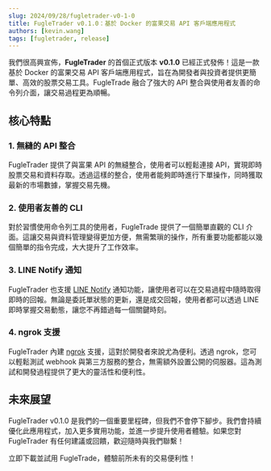 ```yaml
---
slug: 2024/09/28/fugletrader-v0-1-0
title: FugleTrader v0.1.0：基於 Docker 的富果交易 API 客戶端應用程式
authors: [kevin.wang]
tags: [fugletrader, release]
---
```


我們很高興宣佈，**FugleTrader** 的首個正式版本 **v0.1.0** 已經正式發佈！這是一款基於 Docker 的富果交易 API 客戶端應用程式，旨在為開發者與投資者提供更簡單、高效的股票交易工具。FugleTrade 融合了強大的 API 整合與使用者友善的命令列介面，讓交易過程更為順暢。

<!--truncate-->

## 核心特點

### 1. 無縫的 API 整合

FugleTrader 提供了與富果 API 的無縫整合，使用者可以輕鬆連接 API，實現即時股票交易和資料存取。透過這樣的整合，使用者能夠即時進行下單操作，同時獲取最新的市場數據，掌握交易先機。

### 2. 使用者友善的 CLI

對於習慣使用命令列工具的使用者，FugleTrade 提供了一個簡單直觀的 CLI 介面。這讓交易與資料管理變得更加方便，無需繁瑣的操作，所有重要功能都能以幾個簡單的指令完成，大大提升了工作效率。

### 3. LINE Notify 通知

FugleTrader 也支援 [LINE Notify](https://notify-bot.line.me) 通知功能，讓使用者可以在交易過程中隨時取得即時的回報。無論是委託單狀態的更新，還是成交回報，使用者都可以透過 LINE 即時掌握交易動態，讓您不再錯過每一個關鍵時刻。

### 4. ngrok 支援

FugleTrader 內建 [ngrok](https://ngrok.com) 支援，這對於開發者來說尤為便利。透過 ngrok，您可以輕鬆測試 webhook 與第三方服務的整合，無需額外設置公開的伺服器。這為測試和開發過程提供了更大的靈活性和便利性。

## 未來展望

FugleTrader v0.1.0 是我們的一個重要里程碑，但我們不會停下腳步。我們會持續優化此應用程式，加入更多實用功能，並進一步提升使用者體驗。如果您對 FugleTrader 有任何建議或回饋，歡迎隨時與我們聯繫！

立即下載並試用 FugleTrade，體驗前所未有的交易便利性！
